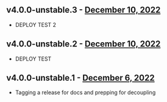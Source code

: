 ## v4.0.0-unstable.3 - [December 10, 2022](https://github.com/lando/core-next/releases/tag/v4.0.0-unstable.3)

* DEPLOY TEST 2

## v4.0.0-unstable.2 - [December 10, 2022](https://github.com/lando/core-next/releases/tag/v4.0.0-unstable.2)

* DEPLOY TEST

## v4.0.0-unstable.1 - [December 6, 2022](https://github.com/lando/core-next/releases/tag/v4.0.0-unstable.1)

* Tagging a release for docs and prepping for decoupling
